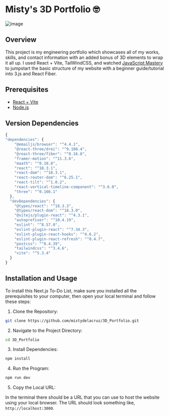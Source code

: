 # Misty's 3D Portfolio 🤓

![image](https://github.com/user-attachments/assets/efbd2706-752c-46bc-961e-3291888c891e)

## Overview
This project is my engineering portfolio which showcases all of my works, skills, and contact information with an added bonus of 3D elements to wrap it all up. I used React + Vite, TailWindCSS, and watched [JavaScript Mastery](https://youtu.be/0fYi8SGA20k?si=-yczXu4qSn2Av2Sx&t=2811) to jumpstart the basic structure of my website with a beginner guide/tutorial into 3.js and React Fiber. 
 
## Prerequisites
- [React + Vite](https://vitejs.dev/guide/)
- [Node.js](https://nodejs.org/en/download/package-manager)

## Version Dependencies
```javascript
{
"dependencies": {
    "@emailjs/browser": "^4.4.1",
    "@react-three/drei": "^9.108.4",
    "@react-three/fiber": "^8.16.8",
    "framer-motion": "^11.3.6",
    "maath": "^0.10.8",
    "react": "^18.3.1",
    "react-dom": "^18.3.1",
    "react-router-dom": "^6.25.1",
    "react-tilt": "^1.0.2",
    "react-vertical-timeline-component": "^3.6.0",
    "three": "^0.166.1"
  },
  "devDependencies": {
    "@types/react": "^18.3.3",
    "@types/react-dom": "^18.3.0",
    "@vitejs/plugin-react": "^4.3.1",
    "autoprefixer": "^10.4.19",
    "eslint": "^8.57.0",
    "eslint-plugin-react": "^7.34.3",
    "eslint-plugin-react-hooks": "^4.6.2",
    "eslint-plugin-react-refresh": "^0.4.7",
    "postcss": "^8.4.39",
    "tailwindcss": "^3.4.6",
    "vite": "^5.3.4"
  }
}
```

## Installation and Usage 
To install this Next.js To-Do List, make sure you installed all the prerequisites to your computer, then open your local terminal and follow these steps:
1. Clone the Repository:
```bash
git clone https://github.com/mistydelacruz/3D_Portfolio.git
```
2. Navigate to the Project Directory:
```bash
cd 3D_Portfolio
```
3. Install Dependencies:
```bash
npm install
```
4. Run the Program:
```bash
npm run dev
```
5. Copy the Local URL:

In the terminal there should be a URL that you can use to host the website using your local browser. The URL should look something like, `http://localhost:3000`.
